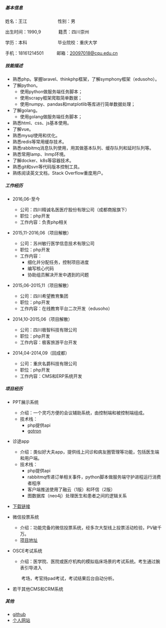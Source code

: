 ##### 基本信息

姓名：王江&emsp;&emsp;&emsp;&emsp;&emsp;&emsp;&emsp;性别：男

出生时间：1990,9&emsp;&emsp;&emsp;&emsp;籍贯：四川崇州

学历：本科&emsp;&emsp;&emsp;&emsp;&emsp;&emsp;&emsp;毕业院校：重庆大学

手机：18161214501&emsp;&emsp;&emsp;邮箱：20097018@cqu.edu.cn



##### 技能描述

- 熟悉php。掌握laravel、thinkphp框架，了解symphony框架（edusoho）。
- 了解python。
  - 使用python做服务端任务脚本；
  - 使用scrapy框架爬取简单数据；
  - 使用numpy、pandas和matplotlib等库进行简单数据处理；
- 了解golang。
  - 使用golang做服务端任务脚本；
- 熟悉html、css、js基本使用。
- 了解vue。
- 熟悉mysql使用和优化。
- 熟悉redis等常用缓存技术。
- 熟悉rabbitmq消息队列使用，用其做基本队列、缓存队列和延时队列等。
- 熟悉常用lamp、lnmp环境。
- 了解docker、k8s等容器技术。
- 熟悉git和svn等代码版本控制工具。
- 熟练阅读英文文档，Stack Overflow重度用户。



##### 工作经历

- 2016,06-至今
  - 公司：四川精诚名医医疗股份有限公司（成都商报旗下）
  - 职位：php开发
  - 工作内容：负责php相关
- 2015,11-2016,06（项目解散）
  - 公司：苏州敏行医学信息技术有限公司
  - 职位：php开发
  - 工作内容：
    - 细化并分配任务，控制项目进度
    - 编写核心代码
    - 协助组员解决开发中遇到的问题

- 2015,06-2015,11（项目解散）
  - 公司：四川希望教育集团
  - 职位：php开发
  - 工作内容：在线教育平台二次开发（edusoho）
- 2014,10-2015,06（项目解散）
  - 公司：四川极智科技有限公司
  - 职位：php开发
  - 工作内容：极客旅游平台开发

- 2014,04-2014,09（回成都）
  - 公司：重庆名爵科技有限公司
  - 职位：php开发
  - 工作内容：CMS和ERP系统开发



##### 项目经历

- PPT展示系统
  - 介绍：一个灵巧方便的会议辅助系统，由控制端和被控制端组成。
  - 技术栈：
    - php提供api
    - [gotron](https://github.com/Equanox/gotron)

- 诊途app

  - 介绍：类似好大夫app，提供线上问诊和病友圈管理等功能，包括医生端和用户端。
  - 技术栈：
    - php提供api
    - rabbitmq传递订单相关事件，python脚本做服务端守护进程运行消费者程序
    - 客户端推送使用了融云（1版）和环信（2版）
    - 图数据库（neo4j）处理医生和患者之间的逻辑关系
- [下载链接](https://mp.doctorofsc.cn/appdownload/download.html)

- 微信投票系统
  - 介绍：功能完备的微信投票系统，经多次大型线上投票活动检验，PV破千万。
  - [项目地址](https://github.com/czjge/wechat-vote)

- OSCE考试系统
  
  - 介绍：医学院、医院或医疗机构的模拟临床场景的考试系统。考生通过腕表引导进入
  
    ​            考场，考官持pad考试，考试结果后台自动分析。

- 若干其他CMS和CRM系统



##### 其他

- [github](https://github.com/czjge/)
- [个人网站](https://www.czjge.cn)
